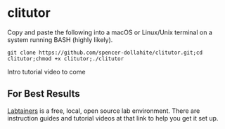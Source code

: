 # clitutor

Copy and paste the following into a macOS or Linux/Unix terminal on a system running BASH (highly likely).
```
git clone https://github.com/spencer-dollahite/clitutor.git;cd clitutor;chmod +x clitutor;./clitutor
```

Intro tutorial video to come

## For Best Results

[Labtainers](https://nps.edu/web/c3o/labtainers) is a free, local, open source lab environment. There are instruction guides and tutorial videos at that link to help you get it set up.
